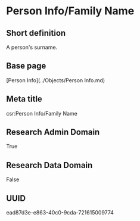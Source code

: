 # Person Info/Family Name
## Short definition
A person's surname.
## Base page
[Person Info](../Objects/Person Info.md)
## Meta title
csr:Person Info/Family Name
## Research Admin Domain
True
## Research Data Domain
False
## UUID
ead87d3e-e863-40c0-9cda-721615009774
